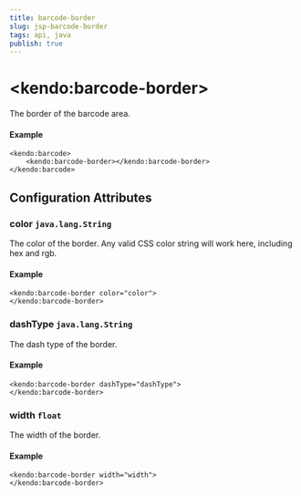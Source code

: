 ```yaml
---
title: barcode-border
slug: jsp-barcode-border
tags: api, java
publish: true
---
```


# \<kendo:barcode-border\>

The border of the barcode area.

#### Example
    <kendo:barcode>
        <kendo:barcode-border></kendo:barcode-border>
    </kendo:barcode>

## Configuration Attributes

### color `java.lang.String`

The color of the border. Any valid CSS color string will work here, including hex and rgb.

#### Example
    <kendo:barcode-border color="color">
    </kendo:barcode-border>

### dashType `java.lang.String`

The dash type of the border.

#### Example
    <kendo:barcode-border dashType="dashType">
    </kendo:barcode-border>

### width `float`

The width of the border.

#### Example
    <kendo:barcode-border width="width">
    </kendo:barcode-border>

